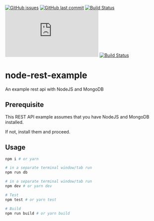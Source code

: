 [![GitHub issues](https://img.shields.io/github/issues/scriptex/node-rest-example.svg)](https://github.com/scriptex/node-rest-example/issues)
[![GitHub last commit](https://img.shields.io/github/last-commit/scriptex/node-rest-example.svg)](https://github.com/scriptex/node-rest-example/commits/master)
[![Build Status](https://travis-ci.org/scriptex/node-rest-example.svg?branch=master)](https://travis-ci.org/scriptex/node-rest-example)
[![Analytics](https://ga-beacon.appspot.com/UA-83446952-1/github.com/scriptex/node-rest-example/README.md)](https://github.com/scriptex/node-rest-example/)
[![Build Status](https://dev.azure.com/ronydas2/Parts%20Unlimited/_apis/build/status/alvinantony1997.node-rest-example?branchName=typescript)](https://dev.azure.com/ronydas2/Parts%20Unlimited/_build/latest?definitionId=2&branchName=typescript)
# node-rest-example

An example rest api with NodeJS and MongoDB

## Prerequisite

This REST API example assumes that you have NodeJS and MongoDB installed.

If not, install them and proceed.

## Usage

```sh
npm i # or yarn

# in a separate terminal window/tab run
npm run db

# in a separate terminal window/tab run
npm dev # or yarn dev

# Test
npm test # or yarn test

# Build
npm run build # or yarn build
```

